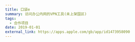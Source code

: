 ```yaml
---
title: 口袋e
summary: 访问办公内网的VPN工具(未上架国区)
tags:
  - 合作项目
date: 2019-01-01
external_link: https://apps.apple.com/gb/app/id1473958090
---
```

